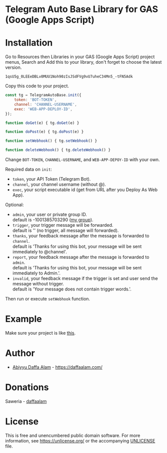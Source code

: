 # Telegram Auto Base Library for GAS (Google Apps Script)

Installation
============

Go to Resources then Libraries in your GAS (Google Apps Script) project menus, Search and Add this to your library, don't forget to choose the latest version.

```
1qsU5g_0LEEeDBLv0MUU1Noh90zIsJSdFVg9vU7uheC34Mn5_-tFN5Adk
```

Copy this code to your project.

```js
const tg = TelegramAutoBase.init({
    token: 'BOT-TOKEN',
    channel: 'CHANNEL-USERNAME',
    exec: 'WEB-APP-DEPLOY-ID',
});

function doGet(e) { tg.doGet(e) }

function doPost(e) { tg.doPost(e) }

function setWebhook() { tg.setWebhook() }

function deleteWebhook() { tg.deleteWebhook() }
```

Change `BOT-TOKEN`, `CHANNEL-USERNAME`, and `WEB-APP-DEPOY-ID` with your own.

Required data on `init`:
- `token`, your API Token (Telegram Bot).
- `channel`, your channel username (without @).
- `exec`, your script executable id (get from URL after you Deploy As Web App).

Optional:
- `admin`, your user or private group ID.  
default is -1001385703290 ([my group](https://t.me/joinchat/yjJXGxrLzs80NzNl)).
- `trigger`, your trigger message will be forwarded.  
default is '' (no trigger, all message will forwarded).
- `thanks`, your feedback message after the message is forwarded to `channel`.  
default is 'Thanks for using this bot, your message will be sent immediately to @channel'.
- `report`, your feedback message after the message is forwarded to `admin`.  
default is 'Thanks for using this bot, your message will be sent immediately to Admin.'.
- `invalid`, your feedback message if the trigger is set and user send the message without trigger.  
default is 'Your message does not contain trigger words.'.

Then run or execute `setWebhook` function.

Example
=======

Make sure your project is like [this](samples/Code.js).

Author
======

* [Abiyyu Daffa Alam](https://github.com/daffaalam) - https://daffaalam.com/

Donations
=========

Saweria - [daffaalam](https://saweria.co/daffaalam)

License
=======

This is free and unencumbered public domain software. 
For more information, see https://unlicense.org/ or the accompanying [UNLICENSE](LICENSE) file.
